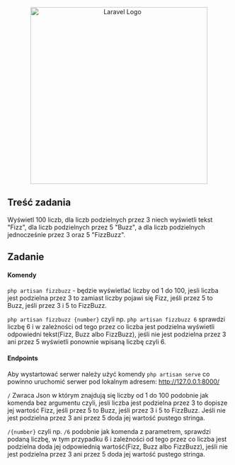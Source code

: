 <p align="center"><a href="https://laravel.com" target="_blank"><img src="https://raw.githubusercontent.com/laravel/art/master/logo-lockup/5%20SVG/2%20CMYK/1%20Full%20Color/laravel-logolockup-cmyk-red.svg" width="400" alt="Laravel Logo"></a></p>


## Treść zadania

Wyświetl 100 liczb, dla liczb podzielnych przez 3 niech wyświetli tekst "Fizz", dla liczb podzielnych przez 5 "Buzz", a dla liczb podzielnych jednocześnie przez 3 oraz 5 "FizzBuzz".

## Zadanie

#### Komendy
```php artisan fizzbuzz``` - będzie wyświetlać liczby od 1 do 100, jesli liczba jest podzielna przez 3 to zamiast liczby pojawi się Fizz, jeśli przez 5 to Buzz, jeśli przez 3 i 5 to FizzBuzz.

```php artisan fizzbuzz {number}``` czyli np. ```php artisan fizzbuzz 6``` sprawdzi liczbę 6 i w zależności od tego przez co liczba jest podzielna wyświetli odpowiedni tekst(Fizz, Buzz albo FizzBuzz), jeśli nie jest podzielna przez 3 ani przez 5 wyświetli ponownie wpisaną liczbę czyli 6.

#### Endpoints

Aby wystartować serwer należy użyć komendy ```php artisan serve``` co powinno uruchomić serwer pod lokalnym adresem: http://127.0.0.1:8000/

```/``` Zwraca Json w którym znajdują się liczby od 1 do 100 podobnie jak komenda bez argumentu czyli, jesli liczba jest podzielna przez 3 to dopisze jej wartość Fizz, jeśli przez 5 to Buzz, jeśli przez 3 i 5 to FizzBuzz. Jeśli nie jest podzielna przez 3 ani przez 5 doda jej wartość pustego stringa.


```/{number}``` czyli np. ```/6``` podobnie jak komenda z parametrem, sprawdzi podaną liczbę, w tym przypadku 6 i zależności od tego przez co liczba jest podzielna doda jej odpowiednią wartość(Fizz, Buzz albo FizzBuzz), jeśli nie jest podzielna przez 3 ani przez 5 doda jej wartość pustego stringa.

